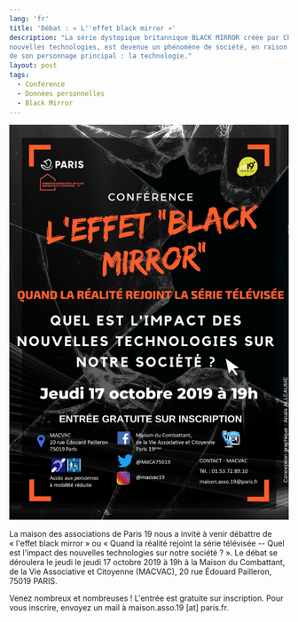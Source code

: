 ```yaml
---
lang: 'fr'
title: 'Débat : « L''effet black mirror »'
description: "La série dystopique britannique BLACK MIRROR créée par Charlie  Brooker dont chaque épisode imagine les dérives comportementales liées aux
nouvelles technologies, est devenue un phénomène de société, en raison
de son personnage principal : la technologie."
layout: post
tags:
  - Conférence
  - Données personnelles
  - Black Mirror
---
```



![Black Mirror](/assets/img/sites/3/2019/10/black-mirror.jpg)

La maison des associations de Paris 19 nous a invité à venir débattre de
« l'effet black mirror » ou « Quand la réalité rejoint la série
télévisée -- Quel est l'impact des nouvelles technologies sur notre
société ? ». Le débat se déroulera le jeudi le jeudi 17 octobre 2019 à 19h à la Maison du Combattant, de la Vie Associative et Citoyenne (MACVAC), 20 rue
Édouard Pailleron, 75019 PARIS.

Venez nombreux et nombreuses ! L'entrée est gratuite sur inscription.
Pour vous inscrire, envoyez un mail à maison.asso.19 \[at\] paris.fr.
